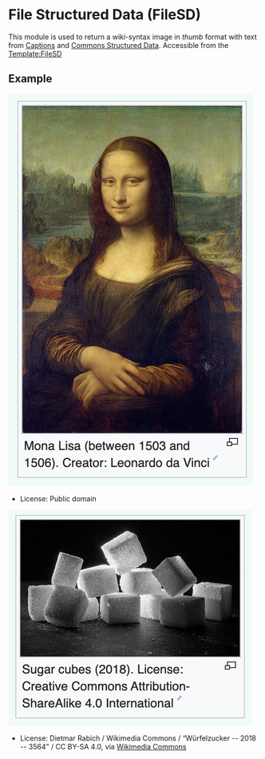 # File Structured Data (FileSD)
This module is used to return a wiki-syntax image in *thumb* format with text from [Captions](https://commons.wikimedia.org/wiki/Special:MyLanguage/Commons:File_captions) and [Commons Structured Data](https://commons.wikimedia.org/wiki/Special:MyLanguage/Commons:Structured_data). Accessible from the [Template:FileSD](https://commons.wikimedia.org/wiki/Special:MyLanguage/Template:FileSD)
## Example
![alt Mona](https://github.com/DiFronzo/Wikimedia-contributions/blob/master/Commons/module/FileSD/Mona.png "Mona Lisa")
* License: Public domain

![alt Sugar](https://github.com/DiFronzo/Wikimedia-contributions/blob/master/Commons/module/FileSD/Sugar.png "Sugar cubes")
* License: Dietmar Rabich / Wikimedia Commons / “Würfelzucker -- 2018 -- 3564” / CC BY-SA 4.0, via [Wikimedia Commons](https://commons.wikimedia.org/wiki/File:W%C3%BCrfelzucker_--_2018_--_3564.jpg)
